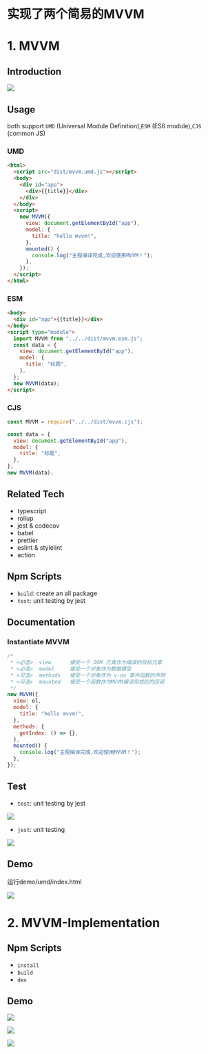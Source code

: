 # 实现了两个简易的MVVM

# 1. MVVM

## Introduction

![](https://seec-homework.oss-cn-shanghai.aliyuncs.com/mvvm.jpeg)

## Usage

both support `UMD` (Universal Module Definition),`ESM` (ES6 module),`CJS` (common JS)

### UMD

```html
<html>
  <script src="dist/mvvm.umd.js"></script>
  <body>
    <div id="app">
      <div>{{title}}</div>
    </div>
  </body>
  <script>
    new MVVM({
      view: document.getElementById("app"),
      model: {
        title: "hello mvvm!",
      },
      mounted() {
        console.log("主程编译完成,欢迎使用MVVM！");
      },
    });
  </script>
</html>
```

### ESM

```html
<body>
  <div id="app">{{title}}</div>
</body>
<script type="module">
  import MVVM from "../../dist/mvvm.esm.js";
  const data = {
    view: document.getElementById("app"),
    model: {
      title: "标题",
    },
  };
  new MVVM(data);
</script>
```

### CJS

```js
const MVVM = require("../../dist/mvvm.cjs");

const data = {
  view: document.getElementById("app"),
  model: {
    title: "标题",
  },
};
new MVVM(data);
```

## Related Tech

- typescript
- rollup
- jest & codecov
- babel
- prettier
- eslint & stylelint
- action

## Npm Scripts

- `build`: create an all package
- `test`: unit testing by jest

## Documentation

### Instantiate MVVM

```javascript
/*
 * <必选>  view      接受一个 DOM 元素作为编译的目标元素
 * <必选>  model     接受一个对象作为数据模型
 * <可选>  methods   接受一个对象作为 v-on 事件函数的声明
 * <可选>  mounted   接受一个函数作为MVVM编译完成后的回调
 */
new MVVM({
  view: el,
  model: {
    title: "hello mvvm!",
  },
  methods: {
    getIndex: () => {},
  },
  mounted() {
    console.log("主程编译完成,欢迎使用MVVM！");
  },
});
```

## Test

- `test`: unit testing by jest

![](https://seec-homework.oss-cn-shanghai.aliyuncs.com/image-20220714153956347.png)

- `jest`: unit testing

![](https://seec-homework.oss-cn-shanghai.aliyuncs.com/image-20220714154202048.png)

## Demo

运行demo/umd/index.html

![](https://seec-homework.oss-cn-shanghai.aliyuncs.com/image-20220714154311079.png)



# 2. MVVM-Implementation

## Npm Scripts

- `install`
- `build`
- `dev`

## Demo

![](https://seec-homework.oss-cn-shanghai.aliyuncs.com/image-20220714153000918.png)

![](https://seec-homework.oss-cn-shanghai.aliyuncs.com/image-20220714153021045.png)

![](https://seec-homework.oss-cn-shanghai.aliyuncs.com/image-20220714153101658.png)